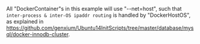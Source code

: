 All "DockerContainer"s in this example will use "--net=host", such that `inter-process & inter-OS ipaddr routing` is handled by "DockerHostOS", as explained in https://github.com/genxium/Ubuntu14InitScripts/tree/master/database/mysql/docker-innodb-cluster.
